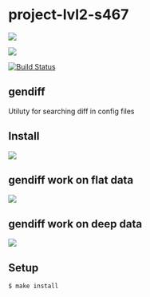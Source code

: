 # project-lvl2-s467

<a href="https://codeclimate.com/github/georg3103/project-lvl2-s467/maintainability"><img src="https://api.codeclimate.com/v1/badges/f716d178651457101329/maintainability" /></a>

<a href="https://codeclimate.com/github/georg3103/project-lvl2-s467/test_coverage"><img src="https://api.codeclimate.com/v1/badges/f716d178651457101329/test_coverage" /></a>

[![Build Status](https://travis-ci.org/georg3103/project-lvl2-s467.svg?branch=master)](https://travis-ci.org/georg3103/project-lvl2-s467)

## gendiff

Utiluty for searching diff in config files 

## Install

<a href="https://asciinema.org/a/IMSmpw6m67FOjooL13YcR42xF" target="_blank"><img src="https://asciinema.org/a/IMSmpw6m67FOjooL13YcR42xF.svg" /></a>

## gendiff work on flat data

<a href="https://asciinema.org/a/yTBTv7Fff0U4jmXR9qz4bBwuF" target="_blank"><img src="https://asciinema.org/a/IMSmpw6m67FOjooL13YcR42xF.svg" /></a>

## gendiff work on deep data

<a href="https://asciinema.org/a/P3ZAwfBQWiv2DiGWLx9Xsowcf" target="_blank"><img src="https://asciinema.org/a/IMSmpw6m67FOjooL13YcR42xF.svg" /></a>

## Setup

```sh
$ make install
```


